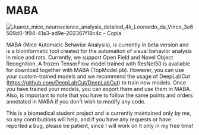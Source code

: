 # MABA
![Juarez_mice_neuroscience_analysis_detailed_4k_Leonardo_da_Vince_3e6509d0-1f94-41a3-ad9e-202367f18c4c - Copia](https://user-images.githubusercontent.com/88636064/208974092-52eb2570-390d-4ef5-a3a3-98a8a2f818bb.png)

MABA (Mice Automatic Behavior Analysis), is currently in beta version and is a bioinformatic tool created for the automation of visual behavior analysis in mice and rats. Currently, we support Open Field and Novel Object Recognition. A frozen TensorFlow model trained with ResNet50 is available for download together with MABA (TopModel.pb). However, you can use your custom-trained models and we recommend the usage of DeepLabCut (https://github.com/DeepLabCut/DeepLabCut) to train new models. Once you have trained your models, you can export them and use them in MABA. Also, is important to note that you have to follow the same points and orders annotated in MABA if you don't wish to modify any code. 

This is a biomedical student project and is currently maintained only by me, so any contributions will help, and if you have any requests or have reported a bug, please be patient, since I will work on it only in my free time!
